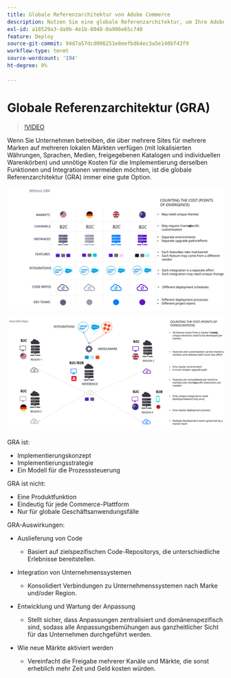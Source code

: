 ```yaml
---
title: Globale Referenzarchitektur von Adobe Commerce
description: Nutzen Sie eine globale Referenzarchitektur, um Ihre Adobe Commerce-Implementierung optimal zu nutzen.
exl-id: a18529a3-da9b-4e1b-8048-0a906e65c740
feature: Deploy
source-git-commit: 94d7a57dcd006251e8eefbdb4ec3a5e140bf43f9
workflow-type: tm+mt
source-wordcount: '194'
ht-degree: 0%

---
```


# Globale Referenzarchitektur (GRA)

>[!VIDEO](https://video.tv.adobe.com/v/3410528/?quality=12&learn=on)

Wenn Sie Unternehmen betreiben, die über mehrere Sites für mehrere Marken auf mehreren lokalen Märkten verfügen (mit lokalisierten Währungen, Sprachen, Medien, freigegebenen Katalogen und individuellen Warenkörben) und unnötige Kosten für die Implementierung derselben Funktionen und Integrationen vermeiden möchten, ist die globale Referenzarchitektur (GRA) immer eine gute Option.

![Tabelle, die die Kosten der Divergenz in der Architektur erklärt](../../assets/playbooks/divergent-architecture.svg)

![Tabelle mit den Kosten für konsolidierte Architektur](../../assets/playbooks/consolidated-architecture.svg)

GRA ist:

- Implementierungskonzept
- Implementierungsstrategie
- Ein Modell für die Prozesssteuerung

GRA ist nicht:

- Eine Produktfunktion
- Eindeutig für jede Commerce-Plattform
- Nur für globale Geschäftsanwendungsfälle

GRA-Auswirkungen:

- Auslieferung von Code

   - Basiert auf zielspezifischen Code-Repositorys, die unterschiedliche Erlebnisse bereitstellen.

- Integration von Unternehmenssystemen

   - Konsolidiert Verbindungen zu Unternehmenssystemen nach Marke und/oder Region.

- Entwicklung und Wartung der Anpassung

   - Stellt sicher, dass Anpassungen zentralisiert und domänenspezifisch sind, sodass alle Anpassungsbemühungen aus ganzheitlicher Sicht für das Unternehmen durchgeführt werden.

- Wie neue Märkte aktiviert werden

   - Vereinfacht die Freigabe mehrerer Kanäle und Märkte, die sonst erheblich mehr Zeit und Geld kosten würden.
